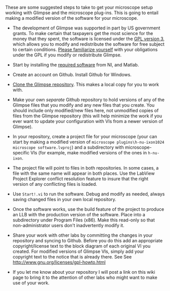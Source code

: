 These are some suggested steps to take to get your microscope setup working with Glimpse and the microscope plug-ins.  This is going to entail making a modified version of the software for your microscope. 

* The development of Glimpse was supported in part by US government grants.  To make certain that taxpayers get the most science for the money that they spent, the software is licensed under the [GPL version 3](http://www.gnu.org/licenses/gpl.txt), which allows you to modify and redistribute the software for free subject to certain conditions.  [Please familiarize yourself](http://www.gnu.org/licenses/quick-guide-gplv3.html) with your obligations under the GPL if you modify or redistribute Glimpse.

* Start by installing the [required software](https://github.com/gelles-brandeis/Glimpse/wiki/Glimpse-core#software-requirements) from NI, and Matlab.

* Create an account on Github.  Install Github for Windows.

* [Clone the Glimpse repository](github-windows://openRepo/https://github.com/gelles-brandeis/Glimpse).  This makes a local copy for you to work with.

* Make your own *separate* Github repository to hold versions of any of the Glimpse files that you modify and any new files that you create.  You should include only modified/new files here, not unmodified copies of files from the Glimpse repository (this will help minimize the work if you ever want to update your configuration with VIs from a newer version of Glimpse).

* In your repository, create a project file for your microscope (your can start by making a modified version of `microscope plugins\h-nu-ixon1024 microscope software.lvproj`) and a subdirectory with microscope-specific VIs (for example, make modified versions of the ones in `h-nu-ixon`. 

* The project file will point to files in both repositories.  In some cases, a file with the same name will appear in both places.  Use the LabView Project Explorer conflict resolution feature to insure that the right version of any conflicting files is loaded.

* Use `Start!.vi` to run the software.  Debug and modify as needed, always saving changed files in your own local repository.

* Once the software works, use the build feature of the project to produce an LLB with the production version of the software.  Place into a subdirectory under Program Files (x86).  Make this read-only so that non-administrator users don't inadvertently modify it.

* Share your work with other labs by committing the changes in your repository and syncing to Github.  Before you do this add an appropriate copyright/license text to the block diagram of each original VI you created.   For modified versions of Glimpse VIs, simply add your copyright text to the notice that is already there. See See http://www.gnu.org/licenses/gpl-howto.html  

* If you let me know about your repository I will post a link on this wiki page to bring it to the attention of other labs who might want to make use of your work. 